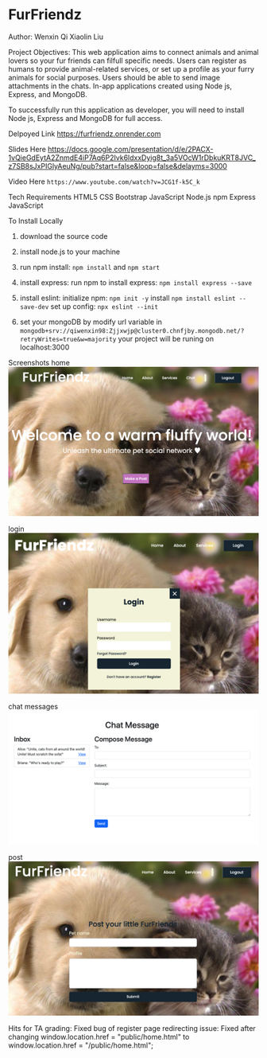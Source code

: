 # FurFriendz

Author: Wenxin Qi Xiaolin Liu

Project Objectives:
This web application aims to connect animals and animal lovers so your fur friends can filfull specific needs. Users can register as humans to provide animal-related services, or set up a profile as your furry animals for social purposes. Users should be able to send image attachments in the chats. In-app applications created using Node js, Express, and MongoDB.

To successfully run this application as developer, you will need to install Node js, Express and MongoDB for full access.

Delpoyed Link https://furfriendz.onrender.com

Slides Here https://docs.google.com/presentation/d/e/2PACX-1vQieGdEytA2ZnmdE4iP7Aq6P2Ivk6ldxxDyig8t_3a5VOcW1rDbkuKRT8JVC_z7SB8sJxPIGlyAeuNg/pub?start=false&loop=false&delayms=3000

Video Here `https://www.youtube.com/watch?v=JCG1f-k5C_k`

Tech Requirements
HTML5
CSS
Bootstrap
JavaScript
Node.js
npm
Express
JavaScript

To Install Locally

1. download the source code
2. install node.js to your machine
3. run npm install: `npm install` and `npm start`
4. install express: run npm to install express: `npm install express --save`
5. install eslint:
   initialize npm: `npm init -y`
   install `npm install eslint --save-dev`
   set up config: `npx eslint --init`

6. set your mongoDB by modify url variable in `mongodb+srv://qiwenxin98:Zjjxwjp@cluster0.chnfjby.mongodb.net/?retryWrites=true&w=majority`
   your project will be runing on localhost:3000

Screenshots
home
![screenshot-home](screenshots/home.png)

login
![screenshot-login](screenshots/login.png)

chat messages
![screenshot-chat](screenshots/chat.png)

post
![screenshot-post](screenshots/post.png)

Hits for TA grading:
Fixed bug of register page redirecting issue: Fixed after changing window.location.href = "public/home.html"
to window.location.href = "/public/home.html";
